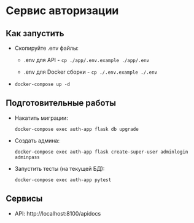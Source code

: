 # Сервис авторизации

## Как запустить
- Скопируйте .env файлы: 

    - .env для API - `cp ./app/.env.example ./app/.env`
    
    - .env для Docker сборки - `cp ./.env.example ./.env`
    
- `docker-compose up -d`

## Подготовительные работы
- Накатить миграции:

    `docker-compose exec auth-app flask db upgrade`

- Создать админа:

    `docker-compose exec auth-app flask create-super-user adminlogin adminpass`

- Запустить тесты (на текущей БД):

    `docker-compose exec auth-app pytest`

## Сервисы
- API: http://localhost:8100/apidocs